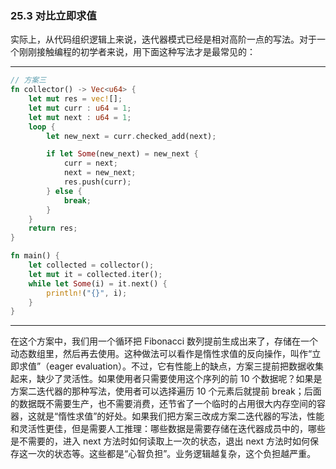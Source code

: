 ### 25.3 对比立即求值

实际上，从代码组织逻辑上来说，迭代器模式已经是相对高阶一点的写法。对于一个刚刚接触编程的初学者来说，用下面这种写法才是最常见的：

---

```rust
// 方案三
fn collector() -> Vec<u64> {
    let mut res = vec![];
    let mut curr : u64 = 1;
    let mut next : u64 = 1;
    loop {
        let new_next = curr.checked_add(next);

        if let Some(new_next) = new_next {
            curr = next;
            next = new_next;
            res.push(curr);
        } else {
            break;
        }
    }
    return res;
}

fn main() {
    let collected = collector();
    let mut it = collected.iter();
    while let Some(i) = it.next() {
        println!("{}", i);
    }
}
```

---

在这个方案中，我们用一个循环把 Fibonacci 数列提前生成出来了，存储在一个动态数组里，然后再去使用。这种做法可以看作是惰性求值的反向操作，叫作“立即求值”（eager evaluation）。不过，它有性能上的缺点，方案三提前把数据收集起来，缺少了灵活性。如果使用者只需要使用这个序列的前 10 个数据呢？如果是方案二迭代器的那种写法，使用者可以选择遍历 10 个元素后就提前 break；后面的数据既不需要生产，也不需要消费，还节省了一个临时的占用很大内存空间的容器，这就是“惰性求值”的好处。如果我们把方案三改成方案二迭代器的写法，性能和灵活性更佳，但是需要人工推理：哪些数据是需要存储在迭代器成员中的，哪些是不需要的，进入 next 方法时如何读取上一次的状态，退出 next 方法时如何保存这一次的状态等。这些都是“心智负担”。业务逻辑越复杂，这个负担越严重。
